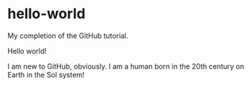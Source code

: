 # hello-world
My completion of the GitHub tutorial.

Hello world!

I am new to GitHub, obviously. I am a human born in the 20th century on Earth in the Sol system!
